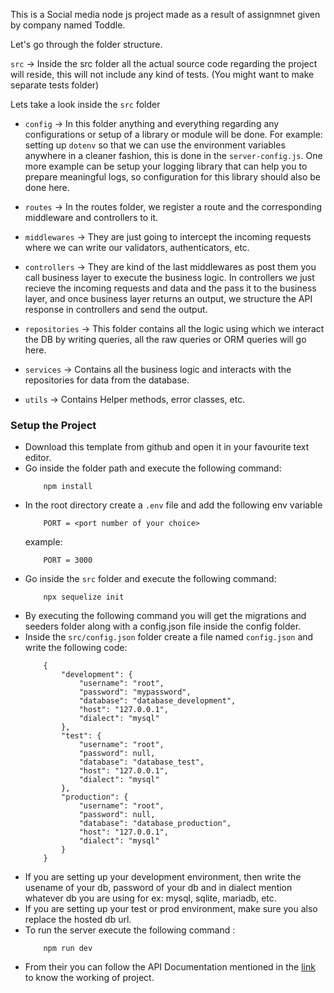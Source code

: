 This is a Social media node js project made as a result of assignmnet given by company named Toddle.

Let's go through the folder structure.

`src` -> Inside the src folder all the actual source code regarding the project will reside, this will not include any kind of tests. (You might want to make separate tests folder)

Lets take a look inside the `src` folder

 - `config` -> In this folder anything and everything regarding any configurations or setup of a library or module will be done. For example: setting up `dotenv` so that we can use the environment variables anywhere in a cleaner fashion, this is done in the `server-config.js`. One more example can be setup your logging library that can help you to prepare meaningful logs, so configuration for this library should also be done here.

 - `routes` -> In the routes folder, we register a route and the corresponding middleware and controllers to it.

 - `middlewares` -> They are just going to intercept the incoming requests where we can write our validators, authenticators, etc.

 - `controllers` -> They are kind of the last middlewares as post them you call business layer to execute the business logic. In controllers we just recieve the incoming requests and data and the pass it to the business layer, and once business layer returns an output, we structure the API response in controllers and send the output.
 
 - `repositories` -> This folder contains all the logic using which we interact the DB by writing queries, all the raw queries or ORM queries will go here.

 - `services` -> Contains all the business logic and interacts with the repositories for data from the database.

 - `utils` -> Contains Helper methods, error classes, etc.

### Setup the Project
 - Download this template from github and open it in your favourite text editor.
 - Go inside the folder path and execute the following command:
    ```
        npm install
    ```
 - In the root directory create a `.env` file and add the following env variable
    ```
        PORT = <port number of your choice>
    ```
    example:
    ```
        PORT = 3000
    ```
 - Go inside  the `src` folder and execute the following command:
    ```
        npx sequelize init
    ```
 - By executing the following command you will get the migrations and seeders folder along with a config.json file inside the config folder.
 - Inside the `src/config.json` folder create a file named `config.json` and write the following code:
    ```
        {
            "development": {
                "username": "root",
                "password": "mypassword",
                "database": "database_development",
                "host": "127.0.0.1",
                "dialect": "mysql"
            },
            "test": {
                "username": "root",
                "password": null,
                "database": "database_test",
                "host": "127.0.0.1",
                "dialect": "mysql"
            },
            "production": {
                "username": "root",
                "password": null,
                "database": "database_production",
                "host": "127.0.0.1",
                "dialect": "mysql"
            }
        }

    ```
 - If you are setting up your development environment, then write the usename of your db, password of your db and in dialect mention whatever db you are using for ex: mysql, sqlite, mariadb, etc.
 - If you are setting up your test or prod environment, make sure you also replace the hosted db url.
 - To run the server execute the following command :
    ```
        npm run dev
    ```
 - From their you can follow the API Documentation mentioned in the [link](https://documenter.getpostman.com/view/30842114/2sA3QmCZkb) to know the working of project.
    